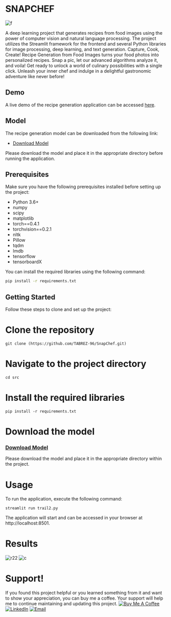 # SNAPCHEF
![f](https://github.com/TABREZ-96/SnapChef/assets/114156392/a6b82710-bb5a-4528-919a-9b1503c3cb83)

A deep learning project that generates recipes from food images using the power of computer vision and natural language processing. The project utilizes the Streamlit framework for the frontend and several Python libraries for image processing, deep learning, and text generation.
Capture, Cook, Create! Recipe Generation from Food Images turns your food photos into personalized recipes. Snap a pic, let our advanced algorithms analyze it, and voila! Get ready to unlock a world of culinary possibilities with a single click. Unleash your inner chef and indulge in a delightful gastronomic adventure like never before!

## Demo

A live demo of the recipe generation application can be accessed [here](https://your-demo-url.com).

## Model

The recipe generation model can be downloaded from the following link:

- [Download Model](https://dl.fbaipublicfiles.com/inversecooking/modelbest.ckpt)

Please download the model and place it in the appropriate directory before running the application.

## Prerequisites

Make sure you have the following prerequisites installed before setting up the project:

- Python 3.6+
- numpy
- scipy
- matplotlib
- torch==0.4.1
- torchvision==0.2.1
- nltk
- Pillow
- tqdm
- lmdb
- tensorflow
- tensorboardX

You can install the required libraries using the following command:

```bash
pip install -r requirements.txt
```

## Getting Started

Follow these steps to clone and set up the project:
# Clone the repository
```
git clone (https://github.com/TABREZ-96/SnapChef.git)
```
# Navigate to the project directory
```
cd src
```

# Install the required libraries
```
pip install -r requirements.txt
```

# Download the model
### [Download Model](https://dl.fbaipublicfiles.com/inversecooking/modelbest.ckpt)
 Please download the model and place it in the appropriate directory within the project.

# Usage
To run the application, execute the following command:
```
streamlit run trail2.py
```
The application will start and can be accessed in your browser at http://localhost:8501.

# Results 
![r22](https://github.com/TABREZ-96/SnapChef/assets/114156392/bacf4dcd-c8fe-4c8f-bbac-87262fefb00e)
![c](https://github.com/TABREZ-96/SnapChef/assets/114156392/455f7f2a-d6ea-4bb7-815d-55f79991e8a9)

# Support!
If you found this project helpful or you learned something from it and want to show your appreciation, you can buy me a coffee. Your support will help me to continue maintaining and updating this project.
[![Buy Me A Coffee](https://www.buymeacoffee.com/assets/img/custom_images/orange_img.png)](https://www.buymeacoffee.com/TABREZx96)
[![LinkedIn](https://img.shields.io/badge/LinkedIn-0077B5?style=for-the-badge&logo=linkedin&logoColor=white)](https://www.linkedin.com/in/tabrez-sayed-b661641b8/)
[![Email](https://img.shields.io/badge/Gmail-D14836?style=for-the-badge&logo=gmail&logoColor=white)](mailto:tabrez78546@gmail.com)


